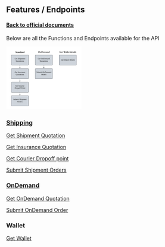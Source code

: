 ## Features / Endpoints

#### [Back to official documents](../README.md)

Below are all the Functions and Endpoints available for the API

<img src="../pictures/Features_Chart.png" alt="Features Chart" style="width:40%; margin:0; padding:0;">

### [Shipping](Shipping)

[Get Shipment Quotation](Shipping/get_Shipment_Quotation.md)

[Get Insurance Quotation](Shipping/get_Insurance_Quotation.md)

[Get Courier Dropoff point](Shipping/get_Courier_Dropoff_point.md)

[Submit Shipment Orders](Shipping/Submit_Shipment_Orders.md)

### [OnDemand](OnDemand)

[Get OnDemand Quotation](OnDemand/get_OnDemand_Quotation.md)

[Submit OnDemand Order](OnDemand/Submit_OnDemand_Order.md)

### Wallet

[Get Wallet](get_Wallet.md)
